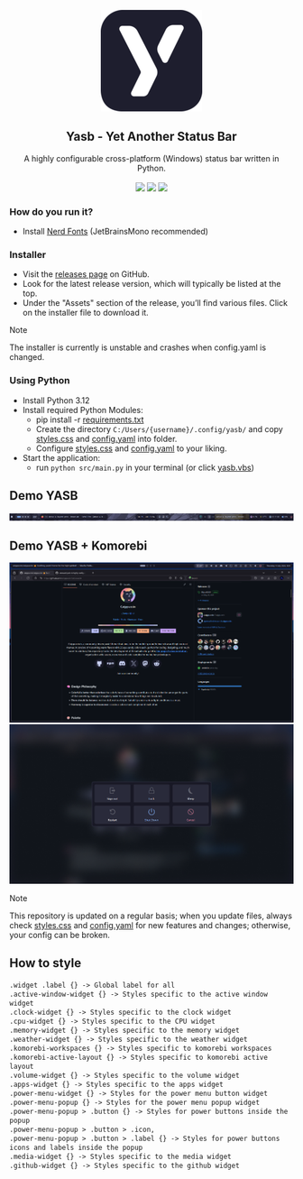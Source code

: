 <p align="center"><img src="https://raw.githubusercontent.com/amnweb/yasb/main/src/assets/images/app_icon.png" width="180"></p>
<h2 align="center">Yasb - Yet Another Status Bar</h2>
<p align="center">
  A highly configurable cross-platform (Windows) status bar written in Python.
  <br><br>
  <a href="https://opensource.org/licenses/MIT"><img src="https://img.shields.io/badge/License-MIT-yellow.svg"></a>
  <a href="https://github.com/amnweb/yasb"><img src="https://img.shields.io/github/languages/top/amnweb/yasb"></a>
  <a href="https://github.com/amnweb/yasb/issues"><img src="https://img.shields.io/github/issues/amnweb/yasb"></a>
</p>

### How do you run it?
- Install [Nerd Fonts](https://www.nerdfonts.com/font-downloads) (JetBrainsMono recommended)

### Installer
- Visit the [releases page](https://github.com/amnweb/yasb/releases) on GitHub.
- Look for the latest release version, which will typically be listed at the top.
- Under the "Assets" section of the release, you’ll find various files. Click on the installer file to download it.

> [!NOTE]  
> The installer is currently is unstable and crashes when config.yaml is changed. 

### Using Python
- Install Python 3.12
- Install required Python Modules:
  - pip install -r [requirements.txt](requirements.txt)
  - Create the directory `C:/Users/{username}/.config/yasb/` and copy [styles.css](src/styles.css) and [config.yaml](src/config.yaml) into folder.
  - Configure [styles.css](src/styles.css) and [config.yaml](src/config.yaml) to your liking.
- Start the application:
  - run `python src/main.py` in your terminal (or click [yasb.vbs](src/yasb.vbs))


## Demo YASB
![Reborn](demo/demo3.png)

## Demo YASB + Komorebi
![Theme Catppuccin Mocha](demo/demo.png)
![Theme Catppuccin Mocha](demo/demo2.png)

> [!NOTE]  
> This repository is updated on a regular basis; when you update files, always check [styles.css](src/styles.css) and [config.yaml](src/config.yaml) for new features and changes; otherwise, your config can be broken.

## How to style
```
.widget .label {} -> Global label for all
.active-window-widget {} -> Styles specific to the active window widget
.clock-widget {} -> Styles specific to the clock widget
.cpu-widget {} -> Styles specific to the CPU widget
.memory-widget {} -> Styles specific to the memory widget
.weather-widget {} -> Styles specific to the weather widget
.komorebi-workspaces {} -> Styles specific to komorebi workspaces
.komorebi-active-layout {} -> Styles specific to komorebi active layout
.volume-widget {} -> Styles specific to the volume widget 
.apps-widget {} -> Styles specific to the apps widget
.power-menu-widget {} -> Styles for the power menu button widget
.power-menu-popup {} -> Styles for the power menu popup widget
.power-menu-popup > .button {} -> Styles for power buttons inside the popup 
.power-menu-popup > .button > .icon,
.power-menu-popup > .button > .label {} -> Styles for power buttons icons and labels inside the popup
.media-widget {} -> Styles specific to the media widget
.github-widget {} -> Styles specific to the github widget
```
